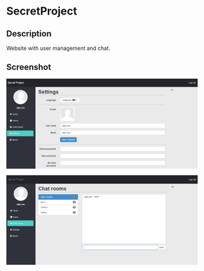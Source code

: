 # SecretProject

## Description

Website with user management and chat.

## Screenshot

![alt tag](https://raw.githubusercontent.com/Softcadbury/EPortfolio/master/EPortfolio/Content/Images/preview/secret-project1.png)

![alt tag](https://raw.githubusercontent.com/Softcadbury/EPortfolio/master/EPortfolio/Content/Images/preview/secret-project2.png)
